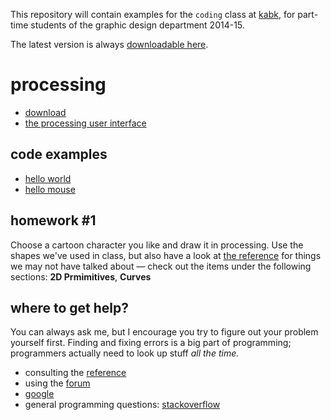 This repository will contain examples for the `coding` class at [kabk](http://www.kabk.nl), for part-time students of the graphic design department 2014-15.

The latest version is always [downloadable here](https://github.com/freder/kabk-coding/archive/master.zip).

# processing
- [download](https://processing.org/download/?processing)
- [the processing user interface](http://processing.org/tutorials/gettingstarted/)

## code examples
- [hello world](001/code/s001_hello_world/s001_hello_world.pde)
- [hello mouse](001/code/s002_hello_mouse/s002_hello_mouse.pde)

## homework #1
Choose a cartoon character you like and draw it in processing. Use the shapes we've used in class, but also have a look at [the reference](http://processing.org/reference/) for things we may not have talked about — check out the items under the following sections: __2D Prmimitives__, __Curves__

## where to get help?
You can always ask me, but I encourage you try to figure out your problem yourself first. Finding and fixing errors is a big part of programming; programmers actually need to look up stuff *all the time.*
- consulting the [reference](http://processing.org/reference/)
- using the [forum](http://forum.processing.org/)
- [google](http://www.google.com)
- general programming questions: [stackoverflow](http://www.stackoverflow.com)